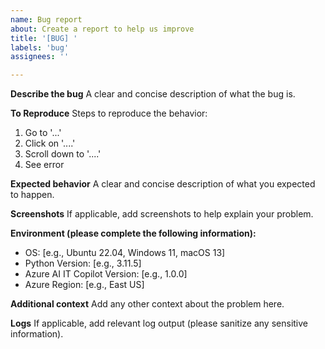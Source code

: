 ```yaml
---
name: Bug report
about: Create a report to help us improve
title: '[BUG] '
labels: 'bug'
assignees: ''

---
```


**Describe the bug**
A clear and concise description of what the bug is.

**To Reproduce**
Steps to reproduce the behavior:
1. Go to '...'
2. Click on '....'
3. Scroll down to '....'
4. See error

**Expected behavior**
A clear and concise description of what you expected to happen.

**Screenshots**
If applicable, add screenshots to help explain your problem.

**Environment (please complete the following information):**
- OS: [e.g., Ubuntu 22.04, Windows 11, macOS 13]
- Python Version: [e.g., 3.11.5]
- Azure AI IT Copilot Version: [e.g., 1.0.0]
- Azure Region: [e.g., East US]

**Additional context**
Add any other context about the problem here.

**Logs**
If applicable, add relevant log output (please sanitize any sensitive information).